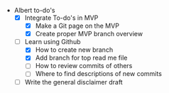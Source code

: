 - Albert to-do's
    - [x]  Integrate To-do's in MVP
        - [x]  Make a Git page on the MVP
        - [x] Create proper MVP branch overview
    - [ ]  Learn using Github
        - [x]  How to create new branch
        - [x]  Add branch for top read me file
        - [ ] How to review commits of others
        - [ ] Where to find descriptions of new commits
    - [ ] Write the general disclaimer draft

